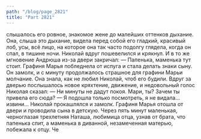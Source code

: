 ```yaml
---
path: "/blog/page_2821"
title: "Part 2821"
---
```


 слышалось его ровное, знакомое жене до малейших оттенков дыхание. Она, слыша это дыхание, видела перед собой его гладкий, красивый лоб, усы, всё лицо, на которое она так часто подолгу глядела, когда он спал, в тишине ночи. Николай вдруг пошевелился и крякнул. И в то же мгновение Андрюша из-за двери закричал:
— Папенька, маменька тут стоит.
Графиня Марья побледнела от испуга и стала делать знаки сыну. Он замолк, и с минуту продолжалось страшное для графини Марьи молчание. Она знала, как не любил Николай, чтоб его будили. Вдруг за дверью послышалось новое кряхтение, движение, и недовольный голос Николая сказал:
— Ни минуты не дадут покоя. Мари, ты? Зачем ты привела его сюда?
— Я подошла только посмотреть, я не видала... извини...
Николай прокашлялся и замолк. Графиня Марья отошла от двери и проводила сына в детскую. Через пять минут маленькая, черноглазая трехлетняя Наташа, любимица отца, узнав от брата, что папенька спит, а маменька в диванной, незамеченная матерью, побежала к отцу. Че
